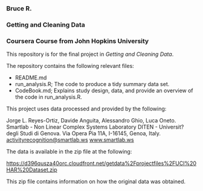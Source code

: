 ### Bruce R.
### Getting and Cleaning Data
### Coursera Course from John Hopkins University

This repository is for the final project in *Getting and Cleaning Data*.

The repository contains the following relevant files:

* README.md
* run_analysis.R; The code to produce a tidy summary data set.
* CodeBook.md; Explains study design, data, and provide an overview of the code in run_analysis.R.

This project uses
data processed and provided by the following:

Jorge L. Reyes-Ortiz, Davide Anguita, Alessandro Ghio, Luca Oneto.
Smartlab - Non Linear Complex Systems Laboratory
DITEN - Universit? degli Studi di Genova.
Via Opera Pia 11A, I-16145, Genoa, Italy.
activityrecognition@smartlab.ws
www.smartlab.ws

The data is available in the zip file at the following:

https://d396qusza40orc.cloudfront.net/getdata%2Fprojectfiles%2FUCI%20HAR%20Dataset.zip

This zip file contains information on how the original data was obtained.
